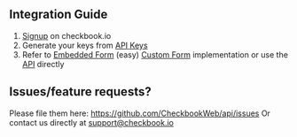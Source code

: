 Integration Guide
--------

1. [Signup][1] on checkbook.io  
2. Generate your keys from [API Keys][2] 
3. Refer to [Embedded Form][3]  (easy) [Custom Form][4] implementation or use the [API][5] directly

Issues/feature requests?
------

Please file them here: https://github.com/CheckbookWeb/api/issues
Or contact us directly at support@checkbook.io


  [1]: https://www.checkbook.io/register
  [2]: https://www.checkbook.io/admin/api_keys
  [3]: https://github.com/CheckbookWeb/api/blob/master/EmbeddedForm.md
  [4]: https://github.com/CheckbookWeb/api/blob/master/CustomForm.md
  [5]: https://github.com/CheckbookWeb/api/blob/master/DirectAPI.md